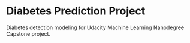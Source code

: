 # Diabetes Prediction Project
Diabetes detection modeling for Udacity Machine Learning Nanodegree Capstone project.
